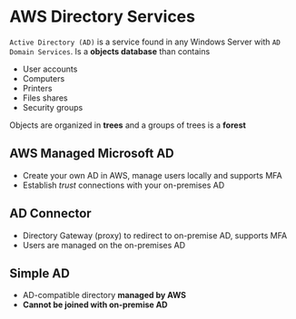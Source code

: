 # AWS Directory Services

`Active Directory (AD)` is a service found in any Windows Server with `AD Domain Services`. Is a **objects database** than contains

- User accounts
- Computers
- Printers
- Files shares
- Security groups

Objects are organized in **trees** and a groups of trees is a **forest**

## AWS Managed Microsoft AD

- Create your own AD in AWS, manage users locally and supports MFA
- Establish *trust* connections with your on-premises AD

## AD Connector

- Directory Gateway (proxy) to redirect to on-premise AD, supports MFA
- Users are managed on the on-premises AD

## Simple AD

- AD-compatible directory **managed by AWS**
- **Cannot be joined with on-premise AD**
